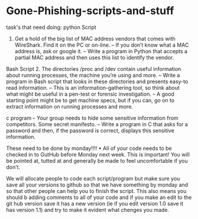 # Gone-Phishing-scripts-and-stuff
task's that need doing:
python Script

  1. Get a hold of the big list of MAC address vendors that comes with WireShark. Find it on the
  PC or on-line.
  – If you don’t know what a MAC address is, ask or google it.
  – Write a program in Python that accepts a partial MAC address and then uses this list to
  identify the vendor.

Bash Script
  2. The directories /proc and /dev contain useful information about running processes, the machine
  you’re using and more.
  – Write a program in Bash script that looks in these directories and presents easy-to read
  information.
  – This is an information-gathering tool, so think about what might be useful in a pen-test or
  forensic investigation.
  – A good starting point might be to get machine specs, but if you can, go on to extract
  information on running processes and more.

c program
  – Your group needs to hide some sensitive information from competitors. Some secret manifesto.
  – Write a program in C that asks for a password and then, if the password is correct, displays
  this sensitive information.

These need to be done by monday!!!!
• All of your code needs to be checked in to GutHub before Monday next week. This is important! You
will be pointed at, tutted at and generally be made to feel uncomfortable if you don’t.

We will allocate people to code each script/program but make sure you save all your versions to github so that we have something by monday and so that other people can help you to finish the script. This also means you should b adding comments to all of your code and if you make an edit to the git hub version save it has a new version (ie if you edit version 1.0 save it has version 1.1) and try to make it evident what chenges you made.


